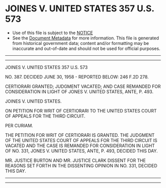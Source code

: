 ---
---

# JOINES V. UNITED STATES 357 U.S. 573

* Use of this file is subject to the [NOTICE](https://github.com/publicdocs/notice/blob/master/NOTICE)
* See the [Document Metadata](../../../) for more information.
  This file is generated from historical government data; content and/or formatting may be inaccurate and out-of-date and should not be used for official purposes.

----------
----------

JOINES V. UNITED STATES 357 U.S. 573

NO. 387.  DECIDED JUNE 30, 1958 - REPORTED BELOW:  246 F.2D 278.

CERTIORARI GRANTED; JUDGMENT VACATED; AND CASE REMANDED FOR CONSIDERATION IN LIGHT OF JONES V. UNITED STATES, ANTE, P. 493.

JOINES V. UNITED STATES.

ON PETITION FOR WRIT OF CERTIORARI TO THE UNITED STATES COURT OF APPEALS FOR THE THIRD CIRCUIT.

PER CURIAM.

THE PETITION FOR WRIT OF CERTIORARI IS GRANTED.  THE JUDGMENT OF THE UNITED STATES COURT OF APPEALS FOR THE THIRD CIRCUIT IS VACATED AND THE CASE IS REMANDED FOR CONSIDERATION IN LIGHT OF NO. 331, JONES V. UNITED STATES, ANTE, P. 493, DECIDED THIS DAY.

MR. JUSTICE BURTON AND MR. JUSTICE CLARK DISSENT FOR THE REASONS SET FORTH IN THE DISSENTING OPINION IN NO. 331, DECIDED THIS DAY.


----------
----------

